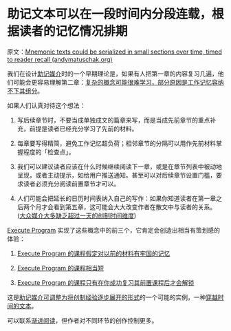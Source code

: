 # 助记文本可以在一段时间内分段连载，根据读者的记忆情况排期

原文：[Mnemonic texts could be serialized in small sections over time, timed to reader recall (andymatuschak.org)](https://notes.andymatuschak.org/zDuEHAJkdvoRuBDxZ6rxcSw9oHTxexywRVt3)

我们在设计[助记媒介](https://notes.andymatuschak.org/z4rRX3qwSSJRsEkdXKwH2shamgHNeRthrMLiF)时的一个早期理论是，如果有人把第一章的内容复习几遍，他们可能会更容易理解第二章：[复杂的概念可能很难学习，部分原因是工作记忆容纳不下其组分](https://notes.andymatuschak.org/z6eTZz16YRGs2PyWyc3qe1B9oJ7swmnCU54hZ)。

如果人们认真对待这个想法：

1. 写后续章节时，不要当成单独成文的篇章来写，而是当成先前章节的重点补充，前提是读者已经充分学习了先前的材料。

2. 每章要写得精简，避免工作记忆超负荷；相邻章节的分隔可以用作先前材料掌握程度的「检查点」。

3. 我们可以建议读者应该在什么时候继续阅读下一章，或是在章节列表中被动地呈现，或者主动提示，如给用户推送通知。甚至可以对后续章节设置门槛，要求读者必须充分阅读前置章节才可以。

4. 人们可能会把延长的日历时间表纳入自己的写作：如果你知道读者在第一章之后两个月才会看到第五章，这可能会大大改变作者在散文中与读者的关系。([大众媒介大多缺乏超过一天的创制时间维度](https://notes.andymatuschak.org/z7JZswHPm99BbpTnb7NcP9Rnp8Bs6jsM3zjdv))

[Execute Program](https://notes.andymatuschak.org/z2LGZ8cXBcQMP7YuAHbeVyCSLZoiMXvQNKCok) 实现了这些概念中的前三个，它肯定会创造出相当有策划感的体验：

1. [Execute Program 的课程假定对以前的材料有牢固的记忆](https://notes.andymatuschak.org/z6KuKVKD8st5c9esCGVtBihTE9iGg9TsX4xe6)

2. [Execute Program 的课程相当短](https://notes.andymatuschak.org/z5sJuuRv2X1ZeGYPMC8xhyNcQFecBxS1VTuxk)

3. [Execute Program 的课程只有在你成功复习其前置课程后才会解锁](https://notes.andymatuschak.org/z43GdwxNzaXGvNs7Hdd57UD9KauMxRGbH45r8)

这是[助记媒介可调整为将创制经验逐步展开的形式](https://notes.andymatuschak.org/zvzwYeFU3Au4Ya2uVh2k3BUu8udZB7NSrAdL)的一个可能的实例，一种[穿越时间的文本](https://notes.andymatuschak.org/z73hGbYFm7bjV3yYwK29MvbBZEcwK6kWyduqV)。

可以联系[渐进阅读](https://notes.andymatuschak.org/z2gZooHVxB8x6EbDSR97Bz1jFMqAqSWSLPnMs)，但作者对不同环节的创作控制更多。